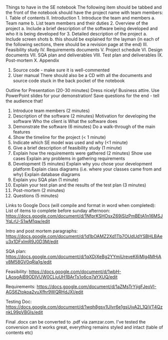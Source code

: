 Things to have in the SE notebook
The following item should be tabbed and the front of the notebook should have the project name with team members:
I. Table of contents
II. Introduction
	1. Introduce the team and members
		a. Team name
		b. List team members and their duties
	2. Overview of the project
		a. Include a brief description of the software being developed and who it is being developed for
	3. Detailed description of the project
		a. Include screen shots
		b.  this should be explained for the layman
(in each of the following sections, there should be a revision page at the end)
III. Feasibility study
IV. Requirements documents
V. Project schedule
VI. Design documents 
VII. SQA  plan and deliverables
VIII. Test plan and deliverables
IX. Post-mortem
X. Appendix
1. Source code - make sure it is well-commented
2. User manual
There should also be a CD with all the documents and source code stuck in the back pocket of the notebook

Outline for Presentation (20-30 minutes)
Dress nicely!   Business attire.
Use PowerPoint slides for your demonstration!  Save questions for the end - tell the audience that!
1. Introduce team members (2 minutes)
2. Description of the software (2 minutes)
	Motivation for developing the software
	Who the client is
	What the software does
3. Demonstrate the software (6 minutes)
	Do a walk-through of the main features
4. Show the timeline for the project (< 1 minute)
5. Indicate which SE model was used and why (<1 minute)
6. Give a brief description of feasibility study (1 minute)
7. Explain how the requirements were gathered (2 minutes)
	Show use cases
	Explain any problems in gathering requirements
8. Development (5 minutes)
	Explain why you chose your development platform
	Explain class diagrams (i.e. where your classes came from and why)
	Explain  database diagrams
9. Explain you SQA plan (1 minute)
10. Explain your test plan and the results of the test plan (3 minutes)
11. Post-mortem (2 minutes)
12. Questions (5 minutes)

Links to Google Docs (will compile and format in word when completed):
List of items to complete before sunday afternoon: https://docs.google.com/document/d/1NfprKSHOsxZ69iSIzPmBEtA1n16MSJYqLrU-S1wM1qw/edit

Intro and post mortem paragraphs: https://docs.google.com/document/d/1d1bOAMZ2Xd1Tb7OUdUdYSBHLBAeu3x1DFxImR9J0D3M/edit

SQA plan: https://docs.google.com/document/d/1qXDjXeBg2YYmiUreveK6jMlg4MHjAv8M58GV0qRia1g/edit

Feasibility: https://docs.google.com/document/d/1wbH-LAosgAiB9ODlVUW0CLjuUH1BArTs1o6cq7aYXUQ/edit

Requirements: https://docs.google.com/document/d/1aZMsTrYjigFJeoVI-AGS6Ztokoa2vuXfhr9WQRHdJXI/edit

Testing Doc: https://docs.google.com/document/d/1wqh8gsv1UIvr6e1gsUjvA2l_1QiVT4QznkL99pVBGls/edit


Final .docx can be converted to .pdf via zamzar.com. I've tested the conversion and it works great, everything remains styled and intact (table of contents etc)
